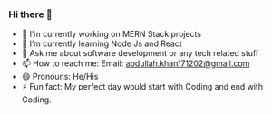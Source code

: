 ### Hi there 👋

- 🔭 I’m currently working on MERN Stack projects
- 🌱 I’m currently learning Node Js and React
- 💬 Ask me about software development or any tech related stuff
- 📫 How to reach me: Email: abdullah.khan171202@gmail.com
- 😄 Pronouns: He/His
- ⚡ Fun fact: My perfect day would start with Coding and end with Coding.
